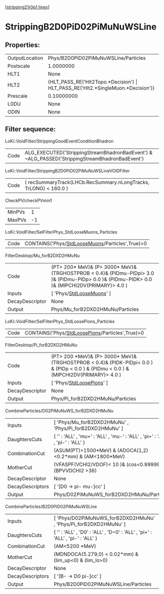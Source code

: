[[stripping21r0p1 lines]](./stripping21r0p1-index)

# StrippingB2D0PiD02PiMuNuWSLine

## Properties:

|                |                                                                                     |
|----------------|-------------------------------------------------------------------------------------|
| OutputLocation | Phys/B2D0PiD02PiMuNuWSLine/Particles                                                |
| Postscale      | 1.0000000                                                                           |
| HLT1           | None                                                                                |
| HLT2           | (HLT_PASS_RE('Hlt2Topo.\*Decision') \| HLT_PASS_RE('Hlt2.\*SingleMuon.\*Decision')) |
| Prescale       | 0.10000000                                                                          |
| L0DU           | None                                                                                |
| ODIN           | None                                                                                |

## Filter sequence:

LoKi::VoidFilter/StrippingGoodEventConditionBhadron

|      |                                                                                                |
|------|------------------------------------------------------------------------------------------------|
| Code | ALG_EXECUTED('StrippingStreamBhadronBadEvent') & ~ALG_PASSED('StrippingStreamBhadronBadEvent') |

LoKi::VoidFilter/StrippingB2D0PiD02PiMuNuWSLineVOIDFilter

|      |                                                                   |
|------|-------------------------------------------------------------------|
| Code | ( recSummaryTrack(LHCb.RecSummary.nLongTracks, TrLONG) \< 160.0 ) |

CheckPV/checkPVmin1

|        |     |
|--------|-----|
| MinPVs | 1   |
| MaxPVs | -1  |

LoKi::VoidFilter/SelFilterPhys_StdLooseMuons_Particles

|      |                                                                                                     |
|------|-----------------------------------------------------------------------------------------------------|
| Code | CONTAINS('Phys/[StdLooseMuons](./stripping21r0p1-commonparticles-stdloosemuons)/Particles',True)\>0 |

FilterDesktop/Mu_forB2DXD2HMuNu

|                 |                                                                                                                                                       |
|-----------------|-------------------------------------------------------------------------------------------------------------------------------------------------------|
| Code            | (PT\> 200\* MeV)& (P\> 3000\* MeV)& (TRGHOSTPROB \< 0.4)& (PIDmu-PIDpi\> 3.0 )& (PIDmu-PIDp\> 0.0 )& (PIDmu-PIDK\> 0.0 )& (MIPCHI2DV(PRIMARY)\> 4.0 ) |
| Inputs          | [ 'Phys/[StdLooseMuons](./stripping21r0p1-commonparticles-stdloosemuons)' ]                                                                         |
| DecayDescriptor | None                                                                                                                                                  |
| Output          | Phys/Mu_forB2DXD2HMuNu/Particles                                                                                                                      |

LoKi::VoidFilter/SelFilterPhys_StdLoosePions_Particles

|      |                                                                                                     |
|------|-----------------------------------------------------------------------------------------------------|
| Code | CONTAINS('Phys/[StdLoosePions](./stripping21r0p1-commonparticles-stdloosepions)/Particles',True)\>0 |

FilterDesktop/Pi_forB2DXD2HMuNu

|                 |                                                                                                                                                |
|-----------------|------------------------------------------------------------------------------------------------------------------------------------------------|
| Code            | (PT\> 200 \*MeV)& (P\> 3000\* MeV)& (TRGHOSTPROB \< 0.4)& (PIDK-PIDpi\< 0.0 ) & (PIDp \< 0.0 ) & (PIDmu \< 0.0 ) & (MIPCHI2DV(PRIMARY)\> 4.0 ) |
| Inputs          | [ 'Phys/[StdLoosePions](./stripping21r0p1-commonparticles-stdloosepions)' ]                                                                  |
| DecayDescriptor | None                                                                                                                                           |
| Output          | Phys/Pi_forB2DXD2HMuNu/Particles                                                                                                               |

CombineParticles/D02PiMuNuWS_forB2DXD2HMuNu

|                  |                                                                                |
|------------------|--------------------------------------------------------------------------------|
| Inputs           | [ 'Phys/Mu_forB2DXD2HMuNu' , 'Phys/Pi_forB2DXD2HMuNu' ]                      |
| DaughtersCuts    | { '' : 'ALL' , 'mu+' : 'ALL' , 'mu-' : 'ALL' , 'pi+' : 'ALL' , 'pi-' : 'ALL' } |
| CombinationCut   | (ASUM(PT)\>1500\*MeV) & (ADOCA(1,2)\<0.2\*mm) & (AM\<1800\*MeV)                |
| MotherCut        | (VFASPF(VCHI2/VDOF)\< 10 )& (cos\<0.99999)& (BPVVDCHI2 \>36)                   |
| DecayDescriptor  | None                                                                           |
| DecayDescriptors | [ '[D0 -\> pi- mu-]cc' ]                                                   |
| Output           | Phys/D02PiMuNuWS_forB2DXD2HMuNu/Particles                                      |

CombineParticles/B2D0PiD02PiMuNuWSLine

|                  |                                                                               |
|------------------|-------------------------------------------------------------------------------|
| Inputs           | [ 'Phys/D02PiMuNuWS_forB2DXD2HMuNu' , 'Phys/Pi_forB2DXD2HMuNu' ]            |
| DaughtersCuts    | { '' : 'ALL' , 'D0' : 'ALL' , 'D~0' : 'ALL' , 'pi+' : 'ALL' , 'pi-' : 'ALL' } |
| CombinationCut   | (AM\<5200 \*MeV)                                                              |
| MotherCut        | (MDNDOCA(5.279,0) \< 0.02\*mm) & (lim_up\<0) & (lim_lo\>0)                    |
| DecayDescriptor  | None                                                                          |
| DecayDescriptors | [ '[B- -\> D0 pi-]cc' ]                                                   |
| Output           | Phys/B2D0PiD02PiMuNuWSLine/Particles                                          |
